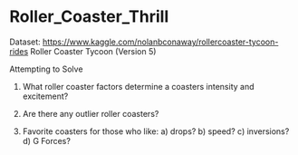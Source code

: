 # Roller_Coaster_Thrill

Dataset: https://www.kaggle.com/nolanbconaway/rollercoaster-tycoon-rides
Roller Coaster Tycoon (Version 5) 

Attempting to Solve

1) What roller coaster factors determine a coasters intensity and excitement?

2) Are there any outlier roller coasters?

3) Favorite coasters for those who like: 
      a) drops?
      b) speed?
      c) inversions? 
      d) G Forces?

